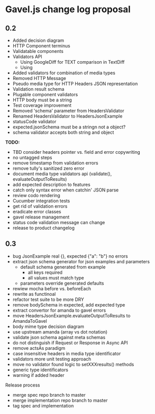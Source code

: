 # Gavel.js change log proposal

## 0.2
- Added decision diagram
- HTTP Component terminus
- Validatable components
- Validators API
  - Using GoogleDiff for TEXT comparison in TextDiff
  - Using 
- Added validators for combination of media types
- Removed HTTP Message
- Pseudo media type for HTTP Headers JSON representation
- Validation result schema
- Plugable component validators
- HTTP body must be a string
- Test coverage improvement
- Removed 'schema' parameter from HeadersValidator
- Renamed HeadersValidator to HeadersJsonExample
- statusCode validator
- expected.jsonSchema must be a stringn not a object?
- schema validator accepts both string and object

**TODO:**
- TBD consider headers pointer vs. field and error copywriting
- no untagged steps
- remove timestamp from validation errors
- remove tully's sanitized zero error
- document media type validators api (validate(), evaluateOutputToResults)
- add expected description to features
- catch only syntax error when catchin' JSON parse
- review codo rendering
- Cucumber integration tests
- get rid of validation errors
- eradicate error classes
- gavel release management
- status code validation message can change
- release to product changelog

## 0.3
- bug JsonExample real {}, expected {"a": "b"} no errors
- extract json schema generator for json examples and parameters
  - default schema generated from example
    - all keys required
    - all values must match type
  - parameters override generated defaults
- rewiew mocha before vs. beforeEach
- rewrite as functinoal
- refactor test suite to be more DRY
- remove bodySchema in expected, add expected type
- extract convertor for amanda to gavel errors
- move HeadersJsonExample.evaluateOutputToResults to AmandaToGavel
- body mime type decision diagram
- use upstream amanda (array vs dot notation)
- validate json schema against meta schemas
- do not distinguish if Request or Response in Async API
- remove actsAs paradigm
- case insensitive headers in media type identificator
- validators more unit testing approach
- move no validator found logic to setXXXresults() methods
- generic type identificators
- warning if added header


Release process
- merge spec repo branch to master
- merge implementation repo branch to master
- tag spec and implementation

